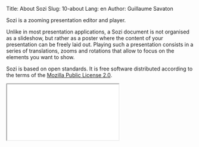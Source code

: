 Title: About Sozi
Slug: 10-about
Lang: en
Author: Guillaume Savaton

Sozi is a zooming presentation editor and player.

Unlike in most presentation applications, a Sozi document is not organised as a slideshow,
but rather as a poster where the content of your presentation can be freely laid out.
Playing such a presentation consists in a series of translations, zooms and rotations
that allow to focus on the elements you want to show.

Sozi is based on open standards.
It is free software distributed according to the terms of the
[Mozilla Public License 2.0](http://www.mozilla.org/MPL/2.0/).

<iframe class="sozi" src="|filename|/images/this-is-not-a-slideshow.fast.svg">
</iframe>

